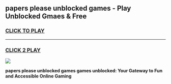 
## papers please unblocked games - Play Unblocked Gmaes & Free
<h3>
<a href="https://news.freeplayer.one?title=papers_please_unblocked_games&ref=23F">CLICK TO PLAY</a></h3>
<hr>

<h3>
<a href="https://news.freeplayer.one?title=papers_please_unblocked_games&ref=23F">CLICK 2 PLAY</a>
  
</h3>

<a href="https://news.freeplayer.one?title=papers_please_unblocked_games&ref=23F/"><img src="https://clearcache.store/games.png"></a>


**papers please unblocked games games unblocked: Your Gateway to Fun and Accessible Online Gaming**
